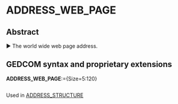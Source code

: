 ﻿<!-- licence GPL V2, cf https://github.com/TitiFix/geneweb -->
# ADDRESS_WEB_PAGE
## Abstract
&#x25B6; The world wide web page address.


## GEDCOM syntax and proprietary extensions

**ADDRESS_WEB_PAGE**:={Size=5:120}
<pre>
</pre>
Used in <a href=Ged.ADDRESS_STRUCTURE.md>ADDRESS_STRUCTURE</a><br />

